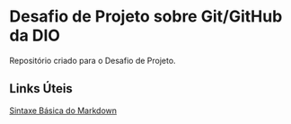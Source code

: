 # Desafio de Projeto sobre Git/GitHub da DIO
Repositório criado para o Desafio de Projeto.

## Links Úteis
[Sintaxe Básica do Markdown](https://markdown.net.br/sintaxe-basica/)
